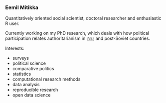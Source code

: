 ### Eemil Mitikka

Quantitatively oriented social scientist, doctoral researcher and enthusiastic R user. 

Currently working on my PhD research, which deals with how political participation relates authoritarianism in :ru:  and post-Soviet countries.

Interests:
  * surveys
  * political science
  * comparative politics
  * statistics
  * computational research methods
  * data analysis
  * reproducible research
  * open data science

<!--
**eemilmitikka/eemilmitikka** is a ✨ _special_ ✨ repository because its `README.md` (this file) appears on your GitHub profile.

Here are some ideas to get you started:

- 🔭 I’m currently working on ...
- 🌱 I’m currently learning ...
- 👯 I’m looking to collaborate on ...
- 🤔 I’m looking for help with ...
- 💬 Ask me about ...
- 📫 How to reach me: ...
- 😄 Pronouns: ...
- ⚡ Fun fact: ...
-->
